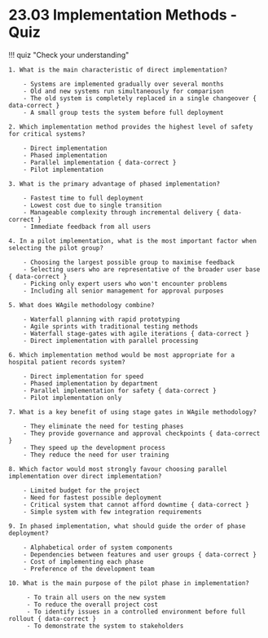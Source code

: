 # 23.03 Implementation Methods - Quiz

!!! quiz "Check your understanding"

    1. What is the main characteristic of direct implementation?

        - Systems are implemented gradually over several months
        - Old and new systems run simultaneously for comparison
        - The old system is completely replaced in a single changeover { data-correct }
        - A small group tests the system before full deployment

    2. Which implementation method provides the highest level of safety for critical systems?

        - Direct implementation
        - Phased implementation
        - Parallel implementation { data-correct }
        - Pilot implementation

    3. What is the primary advantage of phased implementation?

        - Fastest time to full deployment
        - Lowest cost due to single transition
        - Manageable complexity through incremental delivery { data-correct }
        - Immediate feedback from all users

    4. In a pilot implementation, what is the most important factor when selecting the pilot group?

        - Choosing the largest possible group to maximise feedback
        - Selecting users who are representative of the broader user base { data-correct }
        - Picking only expert users who won't encounter problems
        - Including all senior management for approval purposes

    5. What does WAgile methodology combine?

        - Waterfall planning with rapid prototyping
        - Agile sprints with traditional testing methods
        - Waterfall stage-gates with agile iterations { data-correct }
        - Direct implementation with parallel processing

    6. Which implementation method would be most appropriate for a hospital patient records system?

        - Direct implementation for speed
        - Phased implementation by department
        - Parallel implementation for safety { data-correct }
        - Pilot implementation only

    7. What is a key benefit of using stage gates in WAgile methodology?

        - They eliminate the need for testing phases
        - They provide governance and approval checkpoints { data-correct }
        - They speed up the development process
        - They reduce the need for user training

    8. Which factor would most strongly favour choosing parallel implementation over direct implementation?

        - Limited budget for the project
        - Need for fastest possible deployment
        - Critical system that cannot afford downtime { data-correct }
        - Simple system with few integration requirements

    9. In phased implementation, what should guide the order of phase deployment?

        - Alphabetical order of system components
        - Dependencies between features and user groups { data-correct }
        - Cost of implementing each phase
        - Preference of the development team

    10. What is the main purpose of the pilot phase in implementation?

         - To train all users on the new system
         - To reduce the overall project cost
         - To identify issues in a controlled environment before full rollout { data-correct }
         - To demonstrate the system to stakeholders
